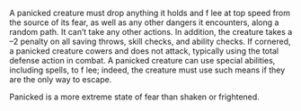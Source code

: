 A panicked creature must drop anything it holds and f lee at top speed from the source of its fear, as well as any other dangers it encounters, along a random path. It can’t take any other actions. In addition, the creature takes a –2 penalty on all saving throws, skill checks, and ability checks. If cornered, a panicked creature cowers and does not attack, typically using the total defense action in combat. A panicked creature can use special abilities, including spells, to f lee; indeed, the creature must use such means if they are the only way to escape.

Panicked is a more extreme state of fear than shaken or frightened.